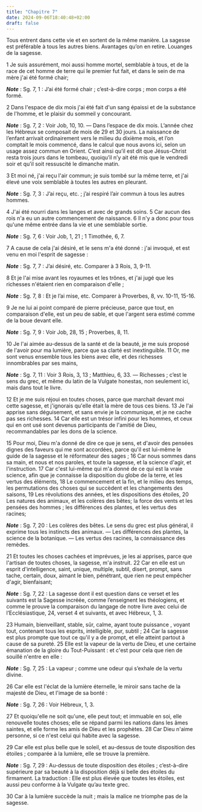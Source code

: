 ```yaml
---
title: "Chapitre 7"
date: 2024-09-06T18:40:48+02:00
draft: false
---
```



Tous entrent dans cette vie et en sortent de la même manière.
La sagesse est préférable à tous les autres biens.
Avantages qu’on en retire.
Louanges de la sagesse.


1 Je suis assurément, moi aussi homme mortel, semblable à tous, et de la race de cet homme de terre qui le premier fut fait, et dans le sein de ma mère j'ai été formé chair;

***Note*** :  Sg. 7, 1 : J’ai été formé chair ; c’est-à-dire corps ; mon corps a été formé.

2 Dans l'espace de dix mois j'ai été fait d'un sang épaissi et de la substance de l'homme, et le plaisir du sommeil y concourant.

***Note*** :  Sg. 7, 2 : Voir Job, 10, 10. ― Dans l’espace de dix mois. L’année chez les Hébreux se composait de mois de 29 et 30 jours. La naissance de l’enfant arrivait ordinairement vers le milieu du dixième mois, et l’on comptait le mois commencé, dans le calcul que nous avons ici, selon un usage assez commun en Orient. C’est ainsi qu’il est dit que Jésus-Christ resta trois jours dans le tombeau, quoiqu’il n’y ait été mis que le vendredi soir et qu’il soit ressuscité le dimanche matin.

3 Et moi né, j'ai reçu l'air commun; je suis tombé sur la même terre, et j'ai élevé une voix semblable à toutes les autres en pleurant.

***Note*** :  Sg. 7, 3 : J’ai reçu, etc. ; j’ai respiré l’air commun à tous les autres hommes.

4 J'ai été nourri dans les langes et avec de grands soins. 5 Car aucun des rois n'a eu un autre commencement de naissance. 6 Il n'y a donc pour tous qu'une même entrée dans la vie et une semblable sortie.

***Note*** :  Sg. 7, 6 : Voir Job, 1, 21 ; 1 Timothée, 6, 7.


7 A cause de cela j'ai désiré, et le sens m'a été donné : j'ai invoqué, et est venu en moi l'esprit de sagesse :

***Note*** :  Sg. 7, 7 : J’ai désiré, etc. Comparer à 3 Rois, 3, 9-11.

8 Et je l'ai mise avant les royaumes et les trônes, et j'ai jugé que les richesses n'étaient rien en comparaison d'elle ;

***Note*** :  Sg. 7, 8 : Et je l’ai mise, etc. Comparer à Proverbes, 8, vv. 10-11, 15-16.

9 Je ne lui ai point comparé de pierre précieuse, parce que tout, en comparaison d'elle, est un peu de sable, et que l'argent sera estimé comme de la boue devant elle.

***Note*** :  Sg. 7, 9 : Voir Job, 28, 15 ; Proverbes, 8, 11.

10 Je l'ai aimée au-dessus de la santé et de la beauté, je me suis proposé de l'avoir pour ma lumière, parce que sa clarté est inextinguible. 11 Or, me sont venus ensemble tous les biens avec elle, et des richesses innombrables par ses mains,

***Note*** :  Sg. 7, 11 : Voir 3 Rois, 3, 13 ; Matthieu, 6, 33. ― Richesses ; c’est le sens du grec, et même du latin de la Vulgate honestas, non seulement ici, mais dans tout le livre.

12 Et je me suis réjoui en toutes choses, parce que marchait devant moi cette sagesse, et j'ignorais qu'elle était la mère de tous ces biens. 13 Je l'ai apprise sans déguisement, et sans envie je la communique, et je ne cache pas ses richesses. 14 Car elle est un trésor infini pour les hommes, et ceux qui en ont usé sont devenus participants de l'amitié de Dieu, recommandables par les dons de la science.


15 Pour moi, Dieu m'a donné de dire ce que je sens, et d'avoir des pensées dignes des faveurs qui me sont accordées, parce qu'il est lui-même le guide de la sagesse et le réformateur des sages ; 16 Car nous sommes dans sa main, et nous et nos paroles, et toute la sagesse, et la science d'agir, et l'instruction. 17 Car c'est lui-même qui m'a donné de ce qui est la vraie science, afin que je connaisse la disposition du globe de la terre, et les vertus des éléments, 18 Le commencement et la fin, et le milieu des temps, les permutations des choses qui se succèdent et les changements des saisons, 19 Les révolutions des années, et les dispositions des étoiles, 20 Les natures des animaux, et les colères des bêtes; la force des vents et les pensées des hommes ; les différences des plantes, et les vertus des racines;

***Note*** :  Sg. 7, 20 : Les colères des bêtes. Le sens du grec est plus général, il exprime tous les instincts des animaux. ― Les différences des plantes, la science de la botanique. ― Les vertus des racines, la connaissance des remèdes.

21 Et toutes les choses cachées et imprévues, je les ai apprises, parce que l'artisan de toutes choses, la sagesse, m'a instruit. 22 Car en elle est un esprit d'intelligence, saint, unique, multiple, subtil, disert, prompt, sans tache, certain, doux, aimant le bien, pénétrant, que rien ne peut empêcher d'agir, bienfaisant;

***Note*** :  Sg. 7, 22 : La sagesse dont il est question dans ce verset et les suivants est la Sagesse incréée, comme l’enseignent les théologiens, et comme le prouve la comparaison du langage de notre livre avec celui de l’Ecclésiastique, 24, verset 4 et suivants, et avec Hébreux, 1, 3.


23 Humain, bienveillant, stable, sûr, calme, ayant toute puissance , voyant tout, contenant tous les esprits, intelligible, pur, subtil ; 24 Car la sagesse est plus prompte que tout ce qu'il y a de prompt, et elle atteint partout à cause de sa pureté. 25 Elle est la vapeur de la vertu de Dieu, et une certaine émanation de la gloire du Tout-Puissant : et c'est pour cela que rien de souillé n'entre en elle :

***Note*** :  Sg. 7, 25 : La vapeur ; comme une odeur qui s’exhale de la vertu divine.

26 Car elle est l'éclat de la lumière éternelle, le miroir sans tache de la majesté de Dieu, et l'image de sa bonté :

***Note*** :  Sg. 7, 26 : Voir Hébreux, 1, 3.


27 Et quoiqu'elle ne soit qu'une, elle peut tout; et immuable en soi, elle renouvelle toutes choses; elle se répand parmi les nations dans les âmes saintes, et elle forme les amis de Dieu et les prophètes. 28 Car Dieu n'aime personne, si ce n'est celui qui habite avec la sagesse.


29 Car elle est plus belle que le soleil, et au-dessus de toute disposition des étoiles ; comparée à la lumière, elle se trouve la première.

***Note*** :  Sg. 7, 29 : Au-dessus de toute disposition des étoiles ; c’est-à-dire supérieure par sa beauté à la disposition déjà si belle des étoiles du firmament. La traduction : Elle est plus élevée que toutes les étoiles, est aussi peu conforme à la Vulgate qu’au texte grec.

30 Car à la lumière succède la nuit ; mais la malice ne triomphe pas de la sagesse.

